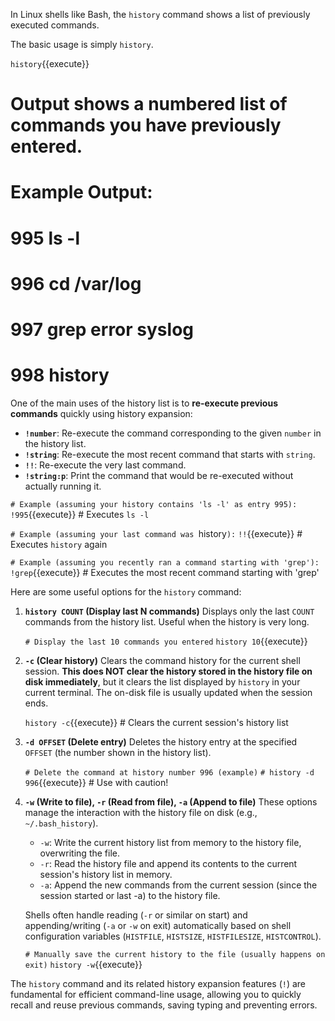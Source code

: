 In Linux shells like Bash, the `history` command shows a list of previously executed commands.

The basic usage is simply `history`.

`history`{{execute}}
#
# Output shows a numbered list of commands you have previously entered.
# Example Output:
#   995  ls -l
#   996  cd /var/log
#   997  grep error syslog
#   998  history

One of the main uses of the history list is to **re-execute previous commands** quickly using history expansion:

* **`!number`**: Re-execute the command corresponding to the given `number` in the history list.
* **`!string`**: Re-execute the most recent command that starts with `string`.
* **`!!`**: Re-execute the very last command.
* **`!string:p`**: Print the command that would be re-executed without actually running it.

`# Example (assuming your history contains 'ls -l' as entry 995):`
`!995`{{execute}} # Executes `ls -l`

`# Example (assuming your last command was `history`):`
`!!`{{execute}} # Executes `history` again

`# Example (assuming you recently ran a command starting with 'grep'):`
`!grep`{{execute}} # Executes the most recent command starting with 'grep'

Here are some useful options for the `history` command:

1.  **`history COUNT` (Display last N commands)**
    Displays only the last `COUNT` commands from the history list. Useful when the history is very long.

    `# Display the last 10 commands you entered`
    `history 10`{{execute}}

2.  **`-c` (Clear history)**
    Clears the command history for the current shell session. **This does NOT clear the history stored in the history file on disk immediately**, but it clears the list displayed by `history` in your current terminal. The on-disk file is usually updated when the session ends.

    `history -c`{{execute}} # Clears the current session's history list

3.  **`-d OFFSET` (Delete entry)**
    Deletes the history entry at the specified `OFFSET` (the number shown in the history list).

    `# Delete the command at history number 996 (example)`
    `# history -d 996`{{execute}} # Use with caution!

4.  **`-w` (Write to file), `-r` (Read from file), `-a` (Append to file)**
    These options manage the interaction with the history file on disk (e.g., `~/.bash_history`).
    * `-w`: Write the current history list from memory to the history file, overwriting the file.
    * `-r`: Read the history file and append its contents to the current session's history list in memory.
    * `-a`: Append the new commands from the current session (since the session started or last -a) to the history file.

    Shells often handle reading (`-r` or similar on start) and appending/writing (`-a` or `-w` on exit) automatically based on shell configuration variables (`HISTFILE`, `HISTSIZE`, `HISTFILESIZE`, `HISTCONTROL`).

    `# Manually save the current history to the file (usually happens on exit)`
    `history -w`{{execute}}

The `history` command and its related history expansion features (`!`) are fundamental for efficient command-line usage, allowing you to quickly recall and reuse previous commands, saving typing and preventing errors.
